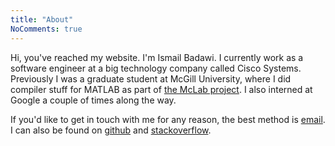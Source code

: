 ```yaml
---
title: "About"
NoComments: true
---
```


Hi, you've reached my website. I'm Ismail Badawi. I currently work as a
software engineer at a big technology company called Cisco Systems. Previously
I was a graduate student at McGill University, where I did compiler stuff for
MATLAB as part of [the McLab project][mclab]. I also interned at Google a
couple of times along the way.

If you'd like to get in touch with me for any reason, the best method is
[email][]. I can also be found on [github][] and [stackoverflow][].

[email]: mailto:ismail@badawi.io
[github]: https://github.com/isbadawi
[stackoverflow]: http://stackoverflow.com/users/281108/ismail-badawi
[mclab]: http://www.sable.mcgill.ca/mclab
